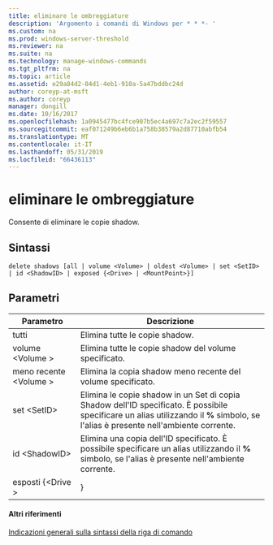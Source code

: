 ```yaml
---
title: eliminare le ombreggiature
description: 'Argomento i comandi di Windows per * * *- '
ms.custom: na
ms.prod: windows-server-threshold
ms.reviewer: na
ms.suite: na
ms.technology: manage-windows-commands
ms.tgt_pltfrm: na
ms.topic: article
ms.assetid: e29a84d2-04d1-4eb1-910a-5a47bddbc24d
author: coreyp-at-msft
ms.author: coreyp
manager: dongill
ms.date: 10/16/2017
ms.openlocfilehash: 1a0945477bc4fce907b5ec4a697c7a2ec2f59557
ms.sourcegitcommit: eaf071249b6eb6b1a758b38579a2d87710abfb54
ms.translationtype: MT
ms.contentlocale: it-IT
ms.lasthandoff: 05/31/2019
ms.locfileid: "66436113"
---
```

# <a name="delete-shadows"></a>eliminare le ombreggiature



Consente di eliminare le copie shadow.

## <a name="syntax"></a>Sintassi

```
delete shadows [all | volume <Volume> | oldest <Volume> | set <SetID> | id <ShadowID> | exposed {<Drive> | <MountPoint>}]
```

## <a name="parameters"></a>Parametri

|     Parametro     |                                                                             Descrizione                                                                              |
|-------------------|----------------------------------------------------------------------------------------------------------------------------------------------------------------------|
|        tutti        |                                                                      Elimina tutte le copie shadow.                                                                      |
| volume \<Volume >  |                                                            Elimina tutte le copie shadow del volume specificato.                                                            |
| meno recente \<Volume >  |                                                         Elimina la copia shadow meno recente del volume specificato.                                                          |
|   set \<SetID>    | Elimina le copie shadow in un Set di copia Shadow dell'ID specificato. È possibile specificare un alias utilizzando il **%** simbolo, se l'alias è presente nell'ambiente corrente. |
|  id \<ShadowID>   |              Elimina una copia dell'ID specificato. È possibile specificare un alias utilizzando il **%** simbolo, se l'alias è presente nell'ambiente corrente.               |
| esposti {\<Drive > |                                                                            <MountPoint>}                                                                             |

#### <a name="additional-references"></a>Altri riferimenti

[Indicazioni generali sulla sintassi della riga di comando](command-line-syntax-key.md)